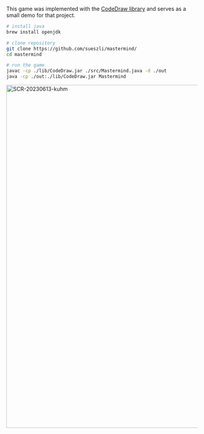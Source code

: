 This game was implemented with the [CodeDraw library](https://github.com/Krassnig/CodeDraw) and serves as a small demo for that project.

```bash
# install java
brew install openjdk

# clone repository
git clone https://github.com/sueszli/mastermind/
cd mastermind

# run the game
javac -cp ./lib/CodeDraw.jar ./src/Mastermind.java -d ./out
java -cp ./out:./lib/CodeDraw.jar Mastermind
```

<img width="903" alt="SCR-20230613-kuhm" src="https://github.com/sueszli/mastermind/assets/61852663/b817cbce-09a6-49df-8ec4-9d15f353835d">
